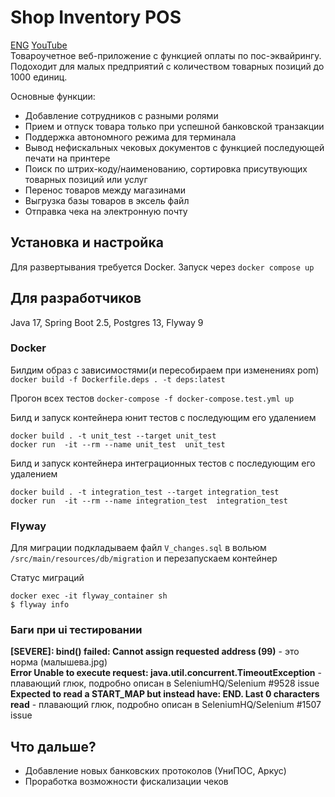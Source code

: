 # Shop Inventory POS
[ENG](./README.md) [YouTube](https://youtu.be/SxvctngGpFo)  
Товароучетное веб-приложение с функцией оплаты по пос-эквайрингу. Подоходит для малых предприятий с количеством товарных позиций до 1000 единиц.

Основные функции:
- Добавление сотрудников с разными ролями
- Прием и отпуск товара только при успешной банковской транзакции
- Поддержка автономного режима для терминала
- Вывод нефискальных чековых документов с функцией последующей печати на принтере
- Поиск по штрих-коду/наименованию, сортировка присутвующих товарных позиций или услуг
- Перенос товаров между магазинами
- Выгрузка базы товаров в эксель файл
- Отправка чека на электронную почту

## Установка и настройка
Для развертывания требуется Docker. Запуск через `docker compose up`

## Для разработчиков
Java 17, Spring Boot 2.5, Postgres 13, Flyway 9

### Docker
Билдим образ с зависимостями(и пересобираем при изменениях pom) `docker build -f Dockerfile.deps . -t deps:latest`

Прогон всех тестов `docker-compose -f docker-compose.test.yml up`

Билд и запуск контейнера юнит тестов с последующим его удалением
```
docker build . -t unit_test --target unit_test
docker run  -it --rm --name unit_test  unit_test
```

Билд и запуск контейнера интеграционных тестов с последующим его удалением
```
docker build . -t integration_test --target integration_test   
docker run  -it --rm --name integration_test  integration_test
```

### Flyway
Для миграции подкладываем файл `V_changes.sql` в вольюм `/src/main/resources/db/migration` и перезапускаем контейнер

Статус миграций
```
docker exec -it flyway_container sh
$ flyway info
```

### Баги при ui тестировании
**[SEVERE]: bind() failed: Cannot assign requested address (99)** - это норма (малышева.jpg)  
**Error Unable to execute request: java.util.concurrent.TimeoutException** - плавающий глюк, подробно описан в SeleniumHQ/Selenium #9528 issue  
**Expected to read a START_MAP but instead have: END. Last 0 characters read** - плавающий глюк, подробно описан в SeleniumHQ/Selenium #1507 issue

## Что дальше?
- Добавление новых банковских протоколов (УниПОС, Аркус)
- Проработка возможности фискализации чеков
